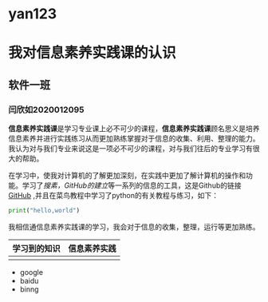 # yan123

#             我对信息素养实践课的认识

##                                        软件一班

###                                                        闫欣如2020012095

​      **信息素养实践课**是学习专业课上必不可少的课程，**信息素养实践课**顾名思义是培养信息素养并进行实践练习从而更加熟练掌握对于信息的收集、利用、整理的能力。我认为对与我们专业来说这是一项必不可少的课程，对与我们往后的专业学习有很大的帮助。

​    在学习中，使我对计算机的了解更加深刻，在实践中更加了解计算机的操作和功能。学习了*搜素，GitHub的建立*等一系列的信息的工具，这是Github的链接[GitHub](https://github.com/) ,并且在菜鸟教程中学习了python的有关教程与练习，如下：

```python
print("hello,world")
```

​      我相信通信息素养实践课的学习，我会对于信息的收集，整理，运行等更加熟练。

| 学习到的知识 | 信息素养实践 |
| :----------: | :----------: |
|              |              |

* google
* baidu
* binng



